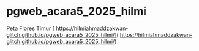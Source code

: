 # pgweb_acara5_2025_hilmi
Peta Flores Timur
 [ https://hilmiahmaddzakwan-glitch.github.io/pgweb_acara5_2025_hilmi/]( https://hilmiahmaddzakwan-glitch.github.io/pgweb_acara5_2025_hilmi/)